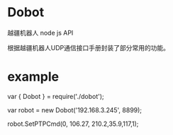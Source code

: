 # Dobot
越疆机器人 node js API

根据越疆机器人UDP通信接口手册封装了部分常用的功能。
# example
var { Dobot } = require('./dobot');

var robot = new Dobot('192.168.3.245', 8899);

robot.SetPTPCmd(0, 106.27, 210.2,35.9,117,1);
